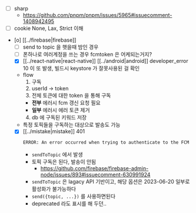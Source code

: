 - [ ] sharp
  + https://github.com/pnpm/pnpm/issues/5965#issuecomment-1408942495
- [ ] cookie None, Lax, Strict 이해
- [o] [[../firebase|firebase]]
  - [ ] send to topic 을 햇을때 밤인 경우
  - [ ] 폰하나로 여러계정을 쓰는 경우 fcmtoken 은 어케되는거지?
  - [X] [[../react-native|react-native]] [[../android|android]] developer_error 10 이 또 발생,  빌드시 keystore 가 잘못사용된 걸 확인
  - flow
    1. 구독
    2. userId -> token
    3. 전체 토큰에 대한 token 을 통해 구독
      - **전부** 에러시 fcm 갱신 요청 필요
      - **일부** 에러시 에러 토큰 제거
    4. db 에 구독된 키워드 저장
  - 특정 토픽들을 구독하는 대상으로 발송도 가능
  - [X] [[../mistake|mistake]] 401
    ```sh 
    ERROR: An error occurred when trying to authenticate to the FCM servers. Make sure the credential used to authenticate this SDK has the proper permissions. See https://firebase.google.com/docs/admin/setup for setup instructions.
    ```
    - `sendToTopic` 에서 발생
    - 토픽 구독은 된다, 발송이 안됨
      + https://github.com/firebase/firebase-admin-node/issues/893#issuecomment-630991924
    - `sendToTopic` 은 lagacy API 기반이고, 해당 옵션은 2023-06-20 일부로 활성화가 불가능하다
    - `send({topic, ...})` 를 사용하면된다
    - deprecated 라도 표시를 해 두던..
